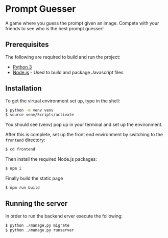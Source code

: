 # Prompt Guesser

A game where you guess the prompt given an image.  Compete with your friends to see who is the best prompt guesser!

## Prerequisites

The following are required to build and run the project:

* [Python 3](https://www.python.org/downloads/)
* [Node.js](https://nodejs.org/en/download/prebuilt-installer/current) - Used to build and package Javascript files


## Installation

To get the virtual environment set up, type in the shell:

```bash
$ python -m venv venv
$ source venv/Scripts/activate
```

You should see (venv) pop up in your terminal and set up the environment.

After this is complete, set up the front end environment by switching to the `frontend` directory:

```bash
$ cd frontend
```

Then install the required Node.js packages:

```bash
$ npm i
```

Finally build the static page

```bash
$ npm run build
```


## Running the server

In order to run the backend erver execute the following:

```bash
$ python ./manage.py migrate
$ python ./manage.py runserver
```

